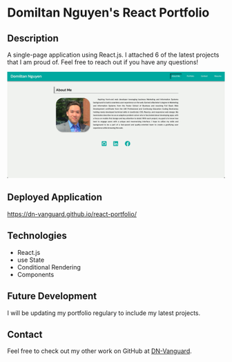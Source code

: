 # Domiltan Nguyen's React Portfolio

## Description
A single-page application using React.js.
I attached 6 of the latest projects that I am proud of. Feel free to reach out if you have any questions!

![Portfolio Dashboard](public/assets/Dashboard.png)

## Deployed Application
https://dn-vanguard.github.io/react-portfolio/

## Technologies
- React.js
- use State
- Conditional Rendering
- Components

## Future Development
I will be updating my portfolio regulary to include my latest projects.

## Contact
Feel free to check out my other work on GitHub at [DN-Vanguard](https://github.com/DN-Vanguard).
